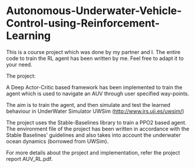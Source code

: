 # Autonomous-Underwater-Vehicle-Control-using-Reinforcement-Learning

This is a course project which was done by my partner and I. The entire code to train the RL agent has been written by me. Feel free to adapt it to your need.

The project:

A Deep Actor-Critic based framework has been implemented to train the agent which is used to navigate an AUV through user specified way-points.

The aim is to train the agent, and then simulate and test the learned behaviour in UnderWater Simulator UWSim (http://www.irs.uji.es/uwsim/)

The project uses the Stable-Baselines library to train a PPO2 based agent. The environment file of the project has been written in accordance with the Stable Baselines' guidelines and also takes into account the underwater ocean dynamics (borrowed from UWSim).

For more details about the project and implementation, refer the project report AUV_RL.pdf.
